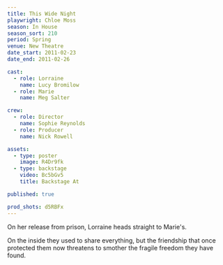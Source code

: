 ```yaml
---
title: This Wide Night
playwright: Chloe Moss
season: In House
season_sort: 210
period: Spring
venue: New Theatre
date_start: 2011-02-23
date_end: 2011-02-26

cast:
  - role: Lorraine
    name: Lucy Bromilow
  - role: Marie
    name: Meg Salter

crew:
  - role: Director
    name: Sophie Reynolds
  - role: Producer
    name: Nick Rowell

assets:
  - type: poster
    image: R4Dr9fk
  - type: backstage
    video: Bc5bGv5
    title: Backstage At

published: true

prod_shots: d5RBFx
---
```


On her release from prison, Lorraine heads straight to Marie's.

On the inside they used to share everything, but the friendship that once protected them now threatens to smother the fragile freedom they have found.
